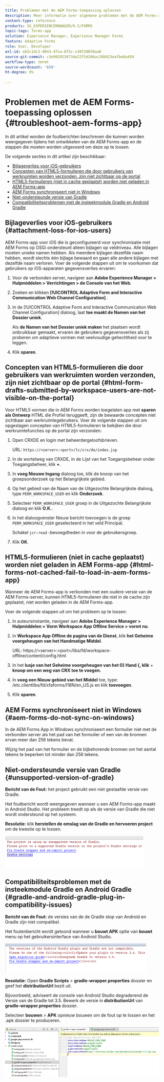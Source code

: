 ```yaml
---
title: Problemen met de AEM Forms-toepassing oplossen
description: Meer informatie over algemene problemen met de AEM Forms-app en hoe u deze kunt oplossen.
content-type: reference
products: SG_EXPERIENCEMANAGER/6.5/FORMS
topic-tags: forms-app
solution: Experience Manager, Experience Manager Forms
feature: Adaptive Forms
role: User, Developer
exl-id: e63c1dc2-9843-47ca-8f3c-c49720659aa0
source-git-commit: c3e9029236734e22f5d266ac26b923eafbe0a459
workflow-type: tm+mt
source-wordcount: '659'
ht-degree: 0%

---
```


# Problemen met de AEM Forms-toepassing oplossen {#troubleshoot-aem-forms-app}

In dit artikel worden de foutberichten beschreven die kunnen worden weergegeven tijdens het ontwikkelen van de AEM Forms-app en de stappen die moeten worden uitgevoerd om deze op te lossen.

De volgende secties in dit artikel zijn beschikbaar:

* [Bijlageverlies voor iOS-gebruikers](/help/forms/using/issues-aem-forms-app.md#attachment-loss-for-ios-users)
* [Concepten van HTML5-formulieren die door gebruikers van werkruimten worden verzonden, zijn niet zichtbaar op de portal](/help/forms/using/issues-aem-forms-app.md#html-form-drafts-submitted-by-workspace-users-are-not-visible-on-the-portal)
* [HTML5-formulieren (niet in cache geplaatst) worden niet geladen in AEM Forms-app](/help/forms/using/issues-aem-forms-app.md#html-forms-not-cached-fail-to-load-in-aem-forms-app)
* [AEM Forms synchroniseert niet in Windows](/help/forms/using/issues-aem-forms-app.md#aem-forms-do-not-sync-on-windows)
* [Niet-ondersteunde versie van Gradle](/help/forms/using/issues-aem-forms-app.md#unsupported-version-of-gradle)
* [Compatibiliteitsproblemen met de insteekmodule Gradle en Android Gradle](/help/forms/using/issues-aem-forms-app.md#gradle-and-android-gradle-plug-in-compatibility-issues)

## Bijlageverlies voor iOS-gebruikers {#attachment-loss-for-ios-users}

AEM Forms-app voor iOS die is geconfigureerd voor synchronisatie met AEM Forms op OSGi ondersteunt alleen bijlagen op veldniveau. Alle bijlagen moeten unieke namen hebben. Als meerdere bijlagen dezelfde naam hebben, wordt slechts één bijlage bewaard en gaan alle andere bijlagen met dezelfde naam verloren. Voer de volgende stappen uit om te voorkomen dat gebruikers op iOS-apparaten gegevensverlies ervaren:

1. Voor de verbonden server, navigeer aan **Adobe Experience Manager > Hulpmiddelen > Verrichtingen > de Console van het Web**.
1. Zoeken en klikken **[!UICONTROL Adaptive Form and Interactive Communication Web Channel Configuration]** .
1. In de [!UICONTROL Adaptive Form and Interactive Communication Web Channel Configuration] dialoog, laat **toe maakt de Namen van het Dossier uniek**.

   Als **de Namen van het Dossier uniek maken** het plaatsen wordt onbruikbaar gemaakt, ervaren de gebruikers gegevensverlies als zij proberen om adaptieve vormen met veelvoudige gehechtheid voor te leggen.

1. Klik **sparen**.

## Concepten van HTML5-formulieren die door gebruikers van werkruimten worden verzonden, zijn niet zichtbaar op de portal {#html-form-drafts-submitted-by-workspace-users-are-not-visible-on-the-portal}

Voor HTML5 vormen die in AEM Forms worden toegelaten app met **sparen als Ontwerp** HTML die Profiel teruggeeft, zijn de bewaarde concepten niet zichtbaar aan werkruimtegebruikers. Voer de volgende stappen uit om opgeslagen concepten van HTML5-formulieren te bekijken die door werkruimtefuncties op de portal zijn verzonden:

1. Open CRXDE en login met beheerdergeloofsbrieven.

   URL: `https://<server>:<port>/lc/crx/de/index.jsp`

1. In de wortelweg van CRXDE, in de Lijst van het Toegangsbeheer onder Toegangsbeheer, klik **+**.
1. In **voeg Nieuwe Ingang** dialoog toe, klik de knoop van het groepsonderzoek op het Belangrijkste gebied.
1. Op het gebied van de Naam van de Uitgezochte Belangrijkste dialoog, type `PERM_WORKSPACE_USER` en klik **Onderzoek**.
1. Selecteer `PERM_WORKSPACE_USER` groep in de Uitgezochte Belangrijkste dialoog en klik **O.K.**.
1. In het dialoogvenster Nieuw bericht toevoegen is de groep `PERM_WORKSPACE_USER` geselecteerd in het veld Principal.

   Schakel `jcr:read` -bevoegdheden in voor de gebruikersgroep.

1. Klik **OK**.

## HTML5-formulieren (niet in cache geplaatst) worden niet geladen in AEM Forms-app {#html-forms-not-cached-fail-to-load-in-aem-forms-app}

Wanneer de AEM Forms-app is verbonden met een oudere versie van de AEM Forms-server, kunnen HTML5-formulieren die niet in de cache zijn geplaatst, niet worden geladen in de AEM Forms-app.

Voer de volgende stappen uit om het probleem op te lossen:

1. In auteursinstantie, navigeer aan **Adobe Experience Manager > Hulpmiddelen > Vorm Workspace App Offline Service > vormt nu**.
1. In **Workspace App Offline de pagina van de Dienst**, klik **het Geheime voorgeheugen van het Handmatige Middel**.

   URL: https://&lt;server>:&lt;port>/libs/fd/workspace-offline/content/config.html

1. In het **lusje van het Geheime voorgeheugen van het 0&rbrace; Hand &lbrace;, klik** + **knoop om een weg van CRX toe te voegen.**
1. In **voeg een Nieuw gebied van het Middel** toe, type: /etc.clientlibs/fd/xfaforms/I18N/en_US.js en klik **toevoegen**.
1. Klik **sparen**.

## AEM Forms synchroniseert niet in Windows {#aem-forms-do-not-sync-on-windows}

In de AEM Forms App in Windows synchroniseert een formulier niet met de verbonden server als het pad van het formulier of een van de bronnen ervan meer dan 256 tekens bevat.

Wijzig het pad van het formulier en de bijbehorende bronnen om het aantal tekens te beperken tot minder dan 256 tekens.

## Niet-ondersteunde versie van Gradle {#unsupported-version-of-gradle}

**Bericht van de Fout:** het project gebruikt een niet gestaafde versie van Gradle.

Het foutbericht wordt weergegeven wanneer u een AEM Forms-app maakt in Android Studio. Het probleem treedt op als de versie van Gradle die niet wordt ondersteund op het systeem.

**Resolutie:** klik **herstellen de omslag van de Gradle en hervoeren project** om de kwestie op te lossen.

![ gradle_unsupported_version ](assets/gradle_unsupported_version.png)

## Compatibiliteitsproblemen met de insteekmodule Gradle en Android Gradle {#gradle-and-android-gradle-plug-in-compatibility-issues}

**Bericht van de Fout:** de versies van de de Gradle stop van Android en Gradle zijn niet compatibel.

Het foutenbericht wordt getoond wanneer u **bouwt APK** optie van **bouwt** menu op het gebruikersinterface van Android Studio.

![ gradle_plugin_compatibility ](assets/gradle_plugin_compatibility.png)

**Resolutie:** Open **Gradle Scripts** > **gradle-wrapper.properties** dossier en geef het **distributionUrl** bezit uit.

Bijvoorbeeld, adviseert de console van Android Studio degraderend de Versie van de Gradle tot 3.5. Bewerk de versie in **distributionUrl** van **gradle-wrapper.properties** dossier.

Selecteer **bouwen** > **APK** opnieuw bouwen om de fout op te lossen en het .apk dossier te produceren.

![ gradle_wrapper_properties ](assets/gradle_wrapper_properties.png)
